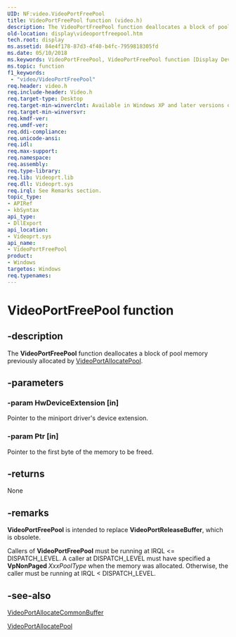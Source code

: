 ```yaml
---
UID: NF:video.VideoPortFreePool
title: VideoPortFreePool function (video.h)
description: The VideoPortFreePool function deallocates a block of pool memory previously allocated by VideoPortAllocatePool.
old-location: display\videoportfreepool.htm
tech.root: display
ms.assetid: 84e4f178-87d3-4f40-b4fc-7959818305fd
ms.date: 05/10/2018
ms.keywords: VideoPortFreePool, VideoPortFreePool function [Display Devices], VideoPort_Functions_a2b1e2c4-9f8d-455b-8484-c51e0669d526.xml, display.videoportfreepool, video/VideoPortFreePool
ms.topic: function
f1_keywords:
 - "video/VideoPortFreePool"
req.header: video.h
req.include-header: Video.h
req.target-type: Desktop
req.target-min-winverclnt: Available in Windows XP and later versions of the Windows operating systems.
req.target-min-winversvr: 
req.kmdf-ver: 
req.umdf-ver: 
req.ddi-compliance: 
req.unicode-ansi: 
req.idl: 
req.max-support: 
req.namespace: 
req.assembly: 
req.type-library: 
req.lib: Videoprt.lib
req.dll: Videoprt.sys
req.irql: See Remarks section.
topic_type:
- APIRef
- kbSyntax
api_type:
- DllExport
api_location:
- Videoprt.sys
api_name:
- VideoPortFreePool
product:
- Windows
targetos: Windows
req.typenames: 
---
```


# VideoPortFreePool function


## -description


The <b>VideoPortFreePool</b> function deallocates a block of pool memory previously allocated by <a href="https://docs.microsoft.com/windows-hardware/drivers/ddi/content/video/nf-video-videoportallocatepool">VideoPortAllocatePool</a>.


## -parameters




### -param HwDeviceExtension [in]

Pointer to the miniport driver's device extension.


### -param Ptr [in]

Pointer to the first byte of the memory to be freed.


## -returns



None




## -remarks



<b>VideoPortFreePool</b> is intended to replace <b>VideoPortReleaseBuffer</b>, which is obsolete.

Callers of <b>VideoPortFreePool</b> must be running at IRQL <= DISPATCH_LEVEL. A caller at DISPATCH_LEVEL must have specified a <b>VpNonPaged </b><i>XxxPoolType</i> when the memory was allocated. Otherwise, the caller must be running at IRQL < DISPATCH_LEVEL.




## -see-also




<a href="https://docs.microsoft.com/windows-hardware/drivers/ddi/content/video/nf-video-videoportallocatecommonbuffer">VideoPortAllocateCommonBuffer</a>



<a href="https://docs.microsoft.com/windows-hardware/drivers/ddi/content/video/nf-video-videoportallocatepool">VideoPortAllocatePool</a>
 

 

